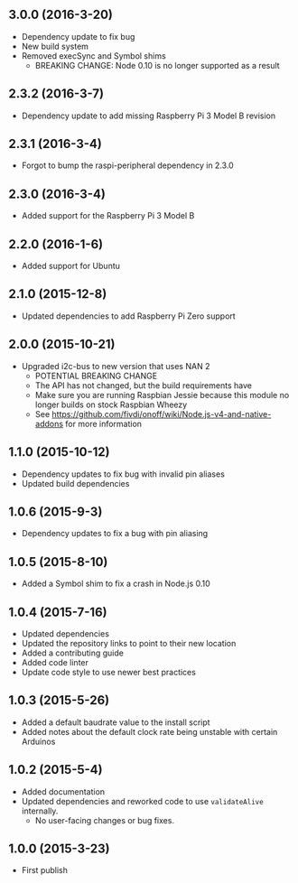 ## 3.0.0 (2016-3-20)

- Dependency update to fix bug
- New build system
- Removed execSync and Symbol shims
  - BREAKING CHANGE: Node 0.10 is no longer supported as a result

## 2.3.2 (2016-3-7)

- Dependency update to add missing Raspberry Pi 3 Model B revision

## 2.3.1 (2016-3-4)

- Forgot to bump the raspi-peripheral dependency in 2.3.0

## 2.3.0 (2016-3-4)

- Added support for the Raspberry Pi 3 Model B

## 2.2.0 (2016-1-6)

- Added support for Ubuntu

## 2.1.0 (2015-12-8)

- Updated dependencies to add Raspberry Pi Zero support

## 2.0.0 (2015-10-21)

- Upgraded i2c-bus to new version that uses NAN 2
  - POTENTIAL BREAKING CHANGE
  - The API has not changed, but the build requirements have
  - Make sure you are running Raspbian Jessie because this module no longer builds on stock Raspbian Wheezy
  - See https://github.com/fivdi/onoff/wiki/Node.js-v4-and-native-addons for more information

## 1.1.0 (2015-10-12)

- Dependency updates to fix bug with invalid pin aliases
- Updated build dependencies

## 1.0.6 (2015-9-3)

- Dependency updates to fix a bug with pin aliasing

## 1.0.5 (2015-8-10)

- Added a Symbol shim to fix a crash in Node.js 0.10

## 1.0.4 (2015-7-16)

- Updated dependencies
- Updated the repository links to point to their new location
- Added a contributing guide
- Added code linter
- Update code style to use newer best practices

## 1.0.3 (2015-5-26)

- Added a default baudrate value to the install script
- Added notes about the default clock rate being unstable with certain Arduinos

## 1.0.2 (2015-5-4)

- Added documentation
- Updated dependencies and reworked code to use ```validateAlive``` internally.
  - No user-facing changes or bug fixes.

## 1.0.0 (2015-3-23)

- First publish
